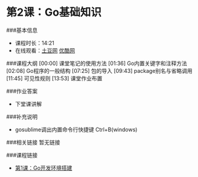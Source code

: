 第2课：Go基础知识
==========================

###基本信息
- 课程时长：14:21
- 在线观看：[土豆网](http://www.tudou.com/programs/view/ENEFKbYHZu4/) [优酷网]()

###课程大纲
	[00:00] 课堂笔记的使用方法
	[01:36] Go内置关键字和注释方法
	[02:08] Go程序的一般结构
	[07:25] 包的导入
	[09:43] package别名与省略调用
	[11:45] 可见性规则
	[13:53] 课堂作业布置
	
###作业答案
- 下堂课讲解

###补充说明
- gosublime调出内置命令行快捷键 Ctrl+B(windows)

###相关链接
暂无链接

###课程链接
- [第1课：Go开发环境搭建](../lecture1/lecture1.md)